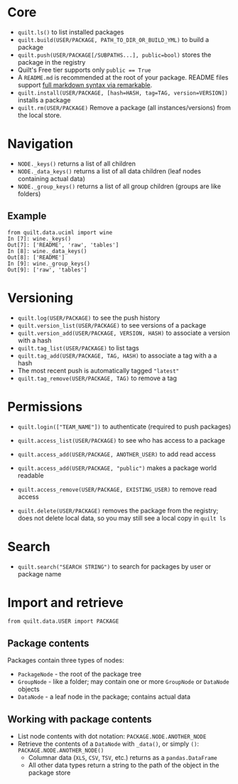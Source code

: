 

# Core
* `quilt.ls()` to list installed packages
* `quilt.build(USER/PACKAGE, PATH_TO_DIR_OR_BUILD_YML)` to build a package
* `quilt.push(USER/PACKAGE[/SUBPATHS...], public=bool)` stores the package in the registry
 * Quilt's Free tier supports only `public == True`
 * A `README.md` is recommended at the root of your package. README files support [full markdown syntax via remarkable](https://jonschlinkert.github.io/remarkable/demo/).
* `quilt.install(USER/PACKAGE, [hash=HASH, tag=TAG, version=VERSION])` installs a package
* `quilt.rm(USER/PACKAGE)` Remove a package (all instances/versions) from the local store.

# Navigation
* `NODE._keys()` returns a list of all children
* `NODE._data_keys()` returns a list of all data children (leaf nodes containing actual data)
* `NODE._group_keys()` returns a list of all group children (groups are like folders)

## Example
```
from quilt.data.uciml import wine
In [7]: wine._keys()
Out[7]: ['README', 'raw', 'tables']
In [8]: wine._data_keys()
Out[8]: ['README']
In [9]: wine._group_keys()
Out[9]: ['raw', 'tables']
```

# Versioning
* `quilt.log(USER/PACKAGE)` to see the push history
* `quilt.version_list(USER/PACKAGE)` to see versions of a package
* `quilt.version_add(USER/PACKAGE, VERSION, HASH)` to associate a version with a hash
* `quilt.tag_list(USER/PACKAGE)` to list tags
* `quilt.tag_add(USER/PACKAGE, TAG, HASH)` to associate a tag with a a hash
* The most recent push is automatically tagged `"latest"`
* `quilt.tag_remove(USER/PACKAGE, TAG)` to remove a tag

# Permissions
* `quilt.login(["TEAM_NAME"])` to authenticate (required to push packages)
* `quilt.access_list(USER/PACKAGE)` to see who has access to a package
* `quilt.access_add(USER/PACKAGE, ANOTHER_USER)` to add read access
 * `quilt.access_add(USER/PACKAGE, "public")` makes a package world readable
* `quilt.access_remove(USER/PACKAGE, EXISTING_USER)` to remove read access

* `quilt.delete(USER/PACKAGE)` removes the package from the registry; does not delete local data, so you may still see a local copy in `quilt ls`

# Search
* `quilt.search("SEARCH STRING")` to search for packages by user or package name

# Import and retrieve
`from quilt.data.USER import PACKAGE`

## Package contents
Packages contain three types of nodes:
* `PackageNode` - the root of the package tree
* `GroupNode` - like a folder; may contain one or more `GroupNode` or `DataNode` objects
* `DataNode` - a leaf node in the package; contains actual data

## Working with package contents
* List node contents with dot notation: `PACKAGE.NODE.ANOTHER_NODE`
* Retrieve the contents of a `DataNode` with `_data()`, or simply `()`: `PACKAGE.NODE.ANOTHER_NODE()`
  * Columnar data (`XLS`, `CSV`, `TSV`, etc.) returns as a `pandas.DataFrame`
  * All other data types return a string to the path of the object in the package store
